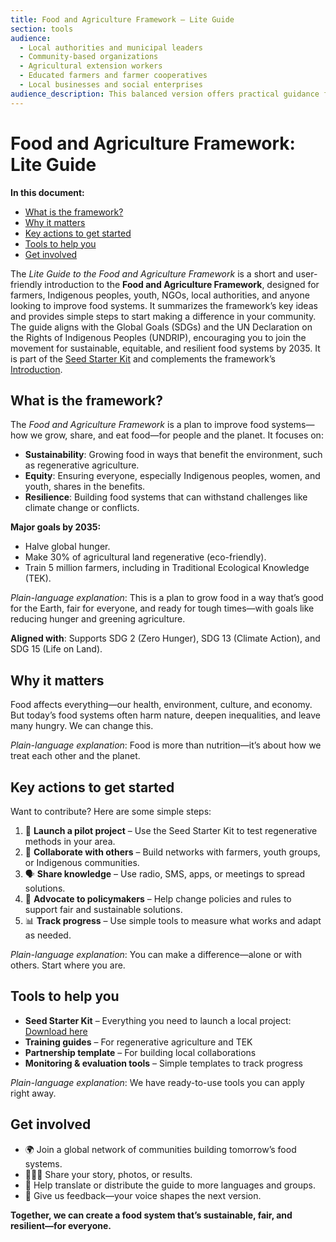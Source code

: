 ```yaml
---
title: Food and Agriculture Framework – Lite Guide
section: tools
audience:
  - Local authorities and municipal leaders
  - Community-based organizations
  - Agricultural extension workers
  - Educated farmers and farmer cooperatives
  - Local businesses and social enterprises
audience_description: This balanced version offers practical guidance for those implementing projects at community level while providing enough context to connect local action to global goals.
---
```


# Food and Agriculture Framework: Lite Guide  



**In this document:**  

* [What is the framework?](#what-is-the-framework)  
* [Why it matters](#why-it-matters)  
* [Key actions to get started](#key-actions-to-get-started)  
* [Tools to help you](#tools-to-help-you)  
* [Get involved](#get-involved)  

The *Lite Guide to the Food and Agriculture Framework* is a short and user-friendly introduction to the **Food and Agriculture Framework**, designed for farmers, Indigenous peoples, youth, NGOs, local authorities, and anyone looking to improve food systems. It summarizes the framework’s key ideas and provides simple steps to start making a difference in your community. The guide aligns with the Global Goals (SDGs) and the UN Declaration on the Rights of Indigenous Peoples (UNDRIP), encouraging you to join the movement for sustainable, equitable, and resilient food systems by 2035. It is part of the [Seed Starter Kit](/frameworks/tools/food-systems/seed-kit-en.zip) and complements the framework’s [Introduction](/frameworks/food-systems-and-agriculture#introduction).  

## What is the framework?  

The *Food and Agriculture Framework* is a plan to improve food systems—how we grow, share, and eat food—for people and the planet. It focuses on:  

* **Sustainability**: Growing food in ways that benefit the environment, such as regenerative agriculture.  
* **Equity**: Ensuring everyone, especially Indigenous peoples, women, and youth, shares in the benefits.  
* **Resilience**: Building food systems that can withstand challenges like climate change or conflicts.  

**Major goals by 2035:**  

* Halve global hunger.  
* Make 30% of agricultural land regenerative (eco-friendly).  
* Train 5 million farmers, including in Traditional Ecological Knowledge (TEK).  

*Plain-language explanation*: This is a plan to grow food in a way that’s good for the Earth, fair for everyone, and ready for tough times—with goals like reducing hunger and greening agriculture.  

**Aligned with**: Supports SDG 2 (Zero Hunger), SDG 13 (Climate Action), and SDG 15 (Life on Land).  

## Why it matters  

Food affects everything—our health, environment, culture, and economy. But today’s food systems often harm nature, deepen inequalities, and leave many hungry. We can change this.  

*Plain-language explanation*: Food is more than nutrition—it’s about how we treat each other and the planet.  

## Key actions to get started  

Want to contribute? Here are some simple steps:  

1. 🌱 **Launch a pilot project** – Use the Seed Starter Kit to test regenerative methods in your area.  
2. 🤝 **Collaborate with others** – Build networks with farmers, youth groups, or Indigenous communities.  
3. 🗣️ **Share knowledge** – Use radio, SMS, apps, or meetings to spread solutions.  
4. 📣 **Advocate to policymakers** – Help change policies and rules to support fair and sustainable solutions.  
5. 📊 **Track progress** – Use simple tools to measure what works and adapt as needed.  

*Plain-language explanation*: You can make a difference—alone or with others. Start where you are.  

## Tools to help you  

* **Seed Starter Kit** – Everything you need to launch a local project: [Download here](#)  
* **Training guides** – For regenerative agriculture and TEK  
* **Partnership template** – For building local collaborations  
* **Monitoring & evaluation tools** – Simple templates to track progress  

*Plain-language explanation*: We have ready-to-use tools you can apply right away.  

## Get involved  

* 🌍 Join a global network of communities building tomorrow’s food systems.  
* 🧑🏽‍🌾 Share your story, photos, or results.  
* 🔄 Help translate or distribute the guide to more languages and groups.  
* 💬 Give us feedback—your voice shapes the next version.  

**Together, we can create a food system that’s sustainable, fair, and resilient—for everyone.**  

